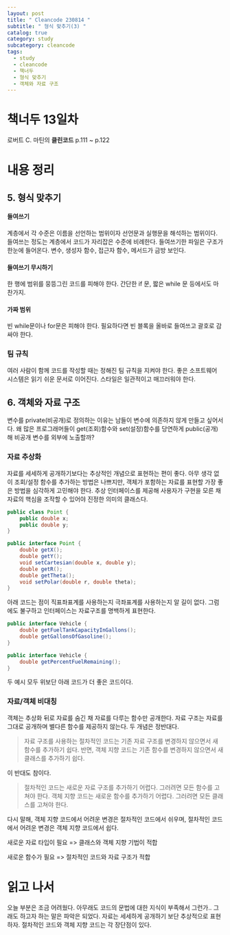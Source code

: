 ```yaml
---
layout: post
title: " Cleancode 230814 "
subtitle: " 형식 맞추기(3) "
catalog: true
category: study
subcategory: cleancode
tags:
  - study
  - cleancode
  - 책너두
  - 형식 맞추기
  - 객체와 자료 구조
---
```


# 책너두 13일차

로버트 C. 마틴의 **클린코드** p.111 ~ p.122

# 내용 정리

## 5. 형식 맞추기

#### 들여쓰기

계층에서 각 수준은 이름을 선언하는 범위이자 선언문과 실행문을 해석하는 범위이다. 들여쓰는 정도는 계층에서 코드가 자리잡은 수준에 비례한다. 들여쓰기한 파일은 구조가 한눈에 들어온다. 변수, 생성자 함수, 접근자 함수, 메서드가 금방 보인다.

#### 들여쓰기 무시하기

한 행에 범위를 뭉뜽그린 코드를 피해야 한다. 간단한 if 문, 짧은 while 문 등에서도 마찬가지.

#### 가짜 범위

빈 while문이나 for문은 피해야 한다. 필요하다면 빈 블록을 올바로 들여쓰고 괄호로 감싸야 한다.

### 팀 규칙

여러 사람이 함께 코드를 작성할 때는 정해진 팀 규칙을 지켜야 한다. 좋은 소프트웨어 시스템은 읽기 쉬운 문서로 이어진다. 스타일은 일관적이고 매끄러워야 한다.

## 6. 객체와 자료 구조

변수를 private(비공개)로 정의하는 이유는 남들이 변수에 의존하지 않게 만들고 싶어서다. 왜 많은 프로그래머들이 get(조회)함수와 set(설정)함수를 당연하게 public(공개)해 비공개 변수를 외부에 노출할까?

### 자료 추상화

자료를 세세하게 공개하기보다는 추상적인 개념으로 표현하는 편이 좋다. 아무 생각 없이 조회/설정 함수를 추가하는 방법은 나쁘지만, 객체가 포함하는 자료를 표현할 가장 좋은 방법을 심각하게 고민해야 한다. 추상 인터페이스를 제공해 사용자가 구현을 모른 채 자료의 핵심을 조작할 수 있어야 진정한 의미의 클래스다.

```java
public class Point {
    public double x;
    public double y;
}
```

```java
public interface Point {
    double getX();
    double getY();
    void setCartesian(double x, double y);
    double getR();
    double getTheta();
    void setPolar(double r, double theta);
}
```

아래 코드는 점이 직표좌표계를 사용하는지 극좌표계를 사용하는지 알 길이 없다. 그럼에도 불구하고 인터페이스는 자료구조를 명백하게 표현한다.

```java
public interface Vehicle {
    double getFuelTankCapacityInGallons();
    double getGallonsOfGasoline();
}
```

```java
public interface Vehicle {
    double getPercentFuelRemaining();
}
```

두 예시 모두 위보단 아래 코드가 더 좋은 코드이다.

### 자료/객체 비대칭

객체는 추상화 뒤로 자료를 숨긴 채 자료를 다루는 함수만 공개한다. 자료 구조는 자료를 그대로 공개하며 별다른 함수를 제공하지 않는다. 두 개념은 정반대다.

> 자료 구조를 사용하는 절차적인 코드는 기존 자료 구조를 변경하지 않으면서 새 함수를 추가하기 쉽다. 반면, 객체 지향 코드는 기존 함수를 변경하지 않으면서 새 클래스를 추가하기 쉽다.

이 반대도 참이다.

> 절차적인 코드는 새로운 자료 구조를 추가하기 어렵다. 그러려면 모든 함수를 고쳐야 한다. 객체 지향 코드는 새로운 함수를 추가하기 어렵다. 그러려면 모든 클래스를 고쳐야 한다.

다시 말해, 객체 지향 코드에서 어려운 변경은 절차적인 코드에서 쉬우며, 절차적인 코드에서 어려운 변경은 객체 지향 코드에서 쉽다.

새로운 자료 타입이 필요 => 클래스와 객체 지향 기법이 적합

새로운 함수가 필요 => 절차적인 코드와 자료 구조가 적합

# 읽고 나서

오늘 부분은 조금 어려웠다. 아무래도 코드의 문법에 대한 지식이 부족해서 그런가.. 그래도 하고자 하는 말은 파악은 되었다. 자료는 세세하게 공개하기 보단 추상적으로 표현하자. 절차적인 코드와 객체 지향 코드는 각 장단점이 있다.

